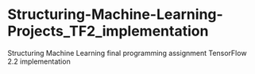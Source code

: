 # Structuring-Machine-Learning-Projects_TF2_implementation
Structuring Machine Learning final programming assignment TensorFlow 2.2 implementation
